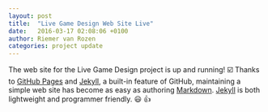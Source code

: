 ```yaml
---
layout: post
title:  "Live Game Design Web Site Live"
date:   2016-03-17 02:08:06 +0100
author: Riemer van Rozen
categories: project update
---
```

The web site for the Live Game Design project is up and running! :ballot_box_with_check:
Thanks to [GitHub Pages] and [Jekyll], a built-in feature of GitHub,
maintaining a simple web site has become as easy as authoring [Markdown].
[Jekyll] is both lightweight and programmer friendly. :smiley: :+1: 

[GitHub Pages]:https://pages.github.com
[Jekyll]: https://jekyllrb.com
[Markdown]: https://github.com/adam-p/markdown-here/wiki/Markdown-Cheatsheet

